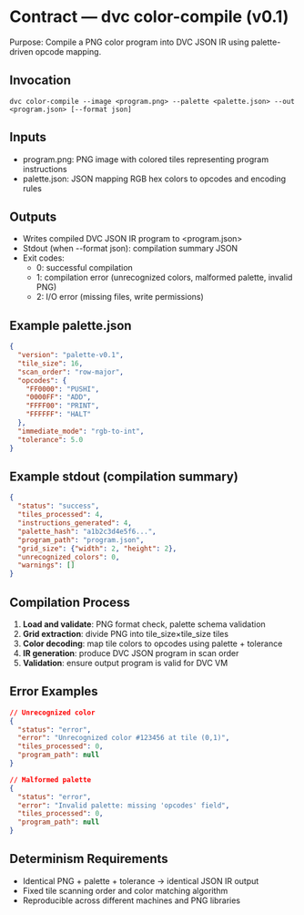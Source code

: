 # Contract — dvc color-compile (v0.1)

Purpose: Compile a PNG color program into DVC JSON IR using palette-driven opcode mapping.

## Invocation
```
dvc color-compile --image <program.png> --palette <palette.json> --out <program.json> [--format json]
```

## Inputs
- program.png: PNG image with colored tiles representing program instructions
- palette.json: JSON mapping RGB hex colors to opcodes and encoding rules

## Outputs
- Writes compiled DVC JSON IR program to <program.json>  
- Stdout (when --format json): compilation summary JSON
- Exit codes:
  - 0: successful compilation
  - 1: compilation error (unrecognized colors, malformed palette, invalid PNG)
  - 2: I/O error (missing files, write permissions)

## Example palette.json
```json
{
  "version": "palette-v0.1", 
  "tile_size": 16,
  "scan_order": "row-major",
  "opcodes": {
    "FF0000": "PUSHI",
    "0000FF": "ADD", 
    "FFFF00": "PRINT",
    "FFFFFF": "HALT"
  },
  "immediate_mode": "rgb-to-int",
  "tolerance": 5.0
}
```

## Example stdout (compilation summary)
```json
{
  "status": "success",
  "tiles_processed": 4,
  "instructions_generated": 4,
  "palette_hash": "a1b2c3d4e5f6...",
  "program_path": "program.json",
  "grid_size": {"width": 2, "height": 2},
  "unrecognized_colors": 0,
  "warnings": []
}
```

## Compilation Process
1. **Load and validate**: PNG format check, palette schema validation
2. **Grid extraction**: divide PNG into tile_size×tile_size tiles  
3. **Color decoding**: map tile colors to opcodes using palette + tolerance
4. **IR generation**: produce DVC JSON program in scan order
5. **Validation**: ensure output program is valid for DVC VM

## Error Examples
```json
// Unrecognized color
{
  "status": "error",
  "error": "Unrecognized color #123456 at tile (0,1)",
  "tiles_processed": 0,
  "program_path": null
}

// Malformed palette
{
  "status": "error", 
  "error": "Invalid palette: missing 'opcodes' field",
  "tiles_processed": 0,
  "program_path": null
}
```

## Determinism Requirements
- Identical PNG + palette + tolerance → identical JSON IR output
- Fixed tile scanning order and color matching algorithm
- Reproducible across different machines and PNG libraries